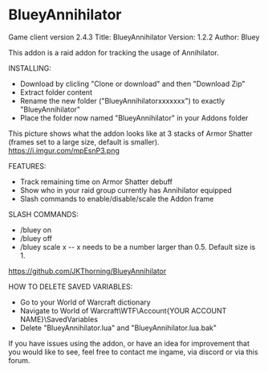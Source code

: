 # BlueyAnnihilator

Game client version 2.4.3
Title: BlueyAnnihilator
Version: 1.2.2
Author: Bluey

This addon is a raid addon for tracking the usage of Annihilator.

INSTALLING:
- Download by clicling "Clone or download" and then "Download Zip"
- Extract folder content
- Rename the new folder ("BlueyAnnihilatorxxxxxxx") to exactly "BlueyAnnihilator"
- Place the folder now named "BlueyAnnihilator" in your Addons folder

This picture shows what the addon looks like at 3 stacks of Armor Shatter (frames set to a large size, default is smaller).
https://i.imgur.com/mpEsnP3.png

FEATURES:

- Track remaining time on Armor Shatter debuff
- Show who in your raid group currently has Annihilator equipped
- Slash commands to enable/disable/scale the Addon frame


SLASH COMMANDS:

- /bluey on
- /bluey off
- /bluey scale x -- x needs to be a number larger than 0.5. Default size is 1.


https://github.com/JKThorning/BlueyAnnihilator

HOW TO DELETE SAVED VARIABLES:

- Go to your World of Warcraft dictionary
- Navigate to World of Warcraft\WTF\Account\{YOUR ACCOUNT NAME}\SavedVariables
- Delete "BlueyAnnihilator.lua" and "BlueyAnnihilator.lua.bak"


If you have issues using the addon, or have an idea for improvement that you would like to see, feel free to contact me ingame, via discord  or via this forum.
